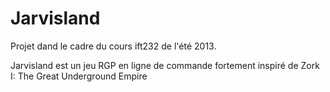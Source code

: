 Jarvisland
==========

Projet dand le cadre du cours ift232 de l'été 2013.

Jarvisland est un jeu RGP en ligne de commande fortement inspiré de Zork I: The Great Underground Empire
